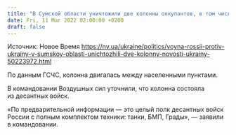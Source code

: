 ```yaml
---
title: "В Сумской области уничтожили две колонны оккупантов, в том числе реактивную артиллерию"
date: Fri, 11 Mar 2022 02:00:00 +0200
draft: false
---
```

Источник: Новое Время https://nv.ua/ukraine/politics/voyna-rossii-protiv-ukrainy-v-sumskoy-oblasti-unichtozhili-dve-kolonny-novosti-ukrainy-50223972.html


По данным ГСЧС, колонна двигалась между населенными пунктами.

В командовании Воздушных сил уточнили, что колонна состояла из десантных войск.

«По предварительной информации — это целый полк десантных войск России с полным комплектом техники: танки, БМП, Грады», — заявили в командовании.

